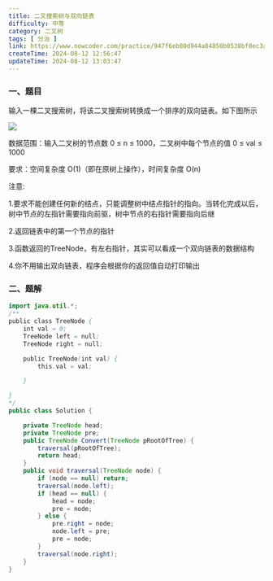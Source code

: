 ```yaml
---
title: 二叉搜索树与双向链表
difficulty: 中等
category: 二叉树
tags: [ 分治 ]
link: https://www.nowcoder.com/practice/947f6eb80d944a84850b0538bf0ec3a5
createTime: 2024-08-12 12:56:47
updateTime: 2024-08-12 13:03:47
---
```


### 一、题目

输入一棵二叉搜索树，将该二叉搜索树转换成一个排序的双向链表。如下图所示

![](https://uploadfiles.nowcoder.com/images/20210605/557336_1622886924427/E1F1270919D292C9F48F51975FD07CE2)

数据范围：输入二叉树的节点数 0 ≤ n ≤ 1000，二叉树中每个节点的值 0 ≤ val ≤ 1000

要求：空间复杂度 O(1)（即在原树上操作），时间复杂度 O(n)

注意:

1.要求不能创建任何新的结点，只能调整树中结点指针的指向。当转化完成以后，树中节点的左指针需要指向前驱，树中节点的右指针需要指向后继

2.返回链表中的第一个节点的指针

3.函数返回的TreeNode，有左右指针，其实可以看成一个双向链表的数据结构

4.你不用输出双向链表，程序会根据你的返回值自动打印输出

### 二、题解

```java
import java.util.*;
/**
public class TreeNode {
    int val = 0;
    TreeNode left = null;
    TreeNode right = null;

    public TreeNode(int val) {
        this.val = val;

    }

}
*/
public class Solution {

    private TreeNode head;
    private TreeNode pre;
    public TreeNode Convert(TreeNode pRootOfTree) {
        traversal(pRootOfTree);
        return head;
    }
    public void traversal(TreeNode node) {
        if (node == null) return;
        traversal(node.left);
        if (head == null) {
            head = node;
            pre = node;
        } else {
            pre.right = node;
            node.left = pre;
            pre = node;
        }
        traversal(node.right);
    }
}
```